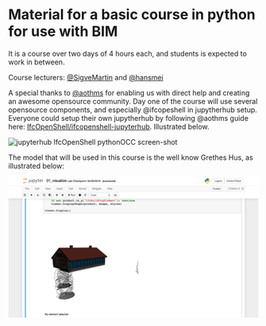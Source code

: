 # Material for a basic course in python for use with BIM

It is a course over two days of 4 hours each, and students is expected to work in between.

Course lecturers: [@SigveMartin](https://github.com/SigveMartin) and [@hansmei](https://github.com/hansmei)

A special thanks to [@aothms](https://github.com/aothms) for enabling us with direct help and creating an awesome opensource community. Day one of the course will use several opensource components, and especially @ifcopeshell in jupytherhub setup. Everyone could setup their own jupytherhub by following @aothms guide here: [IfcOpenShell/ifcopenshell-jupyterhub](https://github.com/IfcOpenShell/ifcopenshell-jupyterhub). Illustrated below.

![jupyterhub IfcOpenShell pythonOCC screen-shot](https://raw.githubusercontent.com/IfcOpenShell/ifcopenshell-jupyterhub/master/static/screenshot.png)

The model that will be used in this course is the well know Grethes Hus, as illustrated below:

![jupyterhub Grethes Hus screen-shot](/images/Grethes-Hus-in-jupyter.png)
